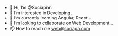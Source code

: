 - 👋 Hi, I’m @Sociapian
- 👀 I’m interested in Developing...
- 🌱 I’m currently learning Angular, React...
- 💞️ I’m looking to collaborate on Web Development...
- 📫 How to reach me web@sociapa.com

<!---
Sociapian/Sociapian is a ✨ special ✨ repository because its `README.md` (this file) appears on your GitHub profile.
You can click the Preview link to take a look at your changes.
--->
